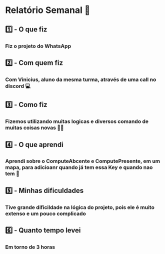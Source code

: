# Relatório Semanal 🏢

## :one: - O que fiz

### Fiz o projeto do WhatsApp

## :two: - Com quem fiz

### Com Vinicius, aluno da mesma turma, através de uma call no discord 💻

## :three: - Como fiz

### Fizemos utilizando muitas logicas e diversos comando de muitas coisas novas 👨‍💻

## :four: - O que aprendi

### Aprendi sobre o ComputeAbcente e ComputePresente, em um mapa, para adicioanr quando já tem essa Key e quando nao tem 🧐

## :five: - Minhas dificuldades

### Tive grande dificildade na lógica do projeto, pois ele é muito extenso e um pouco complicado

## :six: - Quanto tempo levei

### Em torno de 3️ horas
